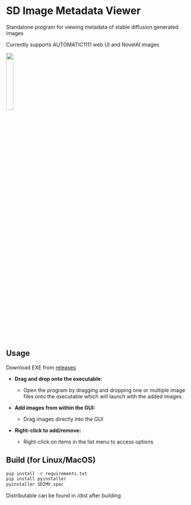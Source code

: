 # SD Image Metadata Viewer

Standalone program for viewing metadata of stable diffusion generated images

Currently supports AUTOMATIC1111 web UI and NovelAI images

<img src="https://github.com/maagic6/sd_image/assets/80424597/26ce22f8-c6f1-45ee-8739-9475e3fc6111" width=20% height=20%>

Usage
-----------
Download EXE from [releases](https://github.com/maagic6/SDIMV/releases)

- **Drag and drop onto the executable:**
   - Open the program by dragging and dropping one or multiple image files onto the executable which will launch with the added images

- **Add images from within the GUI:**
   - Drag images directly into the GUI

- **Right-click to add/remove:**
  - Right-click on items in the list menu to access options

Build (for Linux/MacOS)
-----------
```python
pip install -r requirements.txt
pip install pyinstaller
pyinstaller SDIMV.spec
```
Distributable can be found in /dist after building